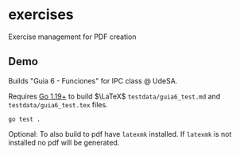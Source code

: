 # exercises
Exercise management for PDF creation


## Demo
Builds "Guia 6 - Funciones" for IPC class @ UdeSA.

Requires [Go 1.19+](https://go.dev/doc/install) to build $\LaTeX$ `testdata/guia6_test.md` and `testdata/guia6_test.tex` files.

```shell
go test .
```
Optional: To also build to pdf have `latexmk` installed. 
If `latexmk` is not installed no pdf will be generated.

